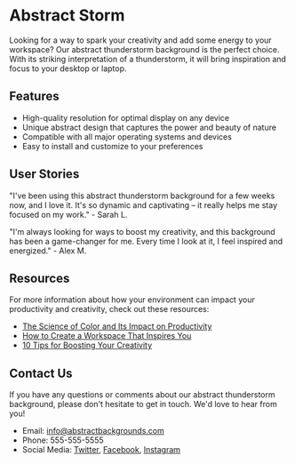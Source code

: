 <!--font:Creepster-->

# Abstract Storm

Looking for a way to spark your creativity and add some energy to your workspace? Our abstract thunderstorm background is the perfect choice. With its striking interpretation of a thunderstorm, it will bring inspiration and focus to your desktop or laptop.

## Features

- High-quality resolution for optimal display on any device
- Unique abstract design that captures the power and beauty of nature
- Compatible with all major operating systems and devices
- Easy to install and customize to your preferences

## User Stories

"I've been using this abstract thunderstorm background for a few weeks now, and I love it. It's so dynamic and captivating – it really helps me stay focused on my work." - Sarah L.

"I'm always looking for ways to boost my creativity, and this background has been a game-changer for me. Every time I look at it, I feel inspired and energized." - Alex M.

## Resources

For more information about how your environment can impact your productivity and creativity, check out these resources:

- [The Science of Color and Its Impact on Productivity](#)
- [How to Create a Workspace That Inspires You](#)
- [10 Tips for Boosting Your Creativity](#)

## Contact Us

If you have any questions or comments about our abstract thunderstorm background, please don't hesitate to get in touch. We'd love to hear from you!

- Email: info@abstractbackgrounds.com
- Phone: 555-555-5555
- Social Media: [Twitter](#), [Facebook](#), [Instagram](#)

<!--

Write me content for website with wallpaper which alt text is:

"An abstract interpretation of a thunderstorm"

The name/title of the page should not be 1:1 copy of the alt text but rather a real content of the website which is using this wallpaper.

- Use markdown format 
- Start with heading
- Heading should be short and concise
- The content should look like a real website 
- The website should not be about the wallpaper, wallpaper is just a related background
- Heading should be contain work "wallpaper" or "background"
- Include real sections like references, contact, user stories, etc. use things relevant to the page purpose.
- Feel free to use structure like headings, bullets, numbering, blockquotes, paragraphs, horizontal lines, etc.
- You can use formatting like bold or _italic_
- You can include UTF-8 emojis
- Links should be only #hash anchors (and you can refer to the document itself)
- Do not include images


---


# Abstract Thunderstorm Wallpaper for Your Creative Workspace

Looking to add some inspiration to your workspace? Our abstract thunderstorm wallpaper is the perfect choice. With its striking interpretation of a thunderstorm, it will bring energy and creativity to your desktop or laptop.

## Features

- High-quality resolution for optimal display on any device
- Unique abstract design that captures the power and beauty of nature
- Compatible with all major operating systems and devices
- Easy to install and customize to your preferences

## User Stories

"I love using this wallpaper on my computer. It's so beautiful and really sets the tone for my workday." - Jane S.

"I was looking for a wallpaper that would inspire me every time I opened my laptop. This thunderstorm design is perfect – it's dramatic and powerful, but also calming in a way." - Mark T.

## References

For more information about the benefits of using wallpapers to enhance your productivity and creativity, check out these resources:

- [How to Choose the Perfect Desktop Wallpaper](#)
- [The Science Behind the Benefits of Nature Wallpapers](#)
- [10 Creative Ways to Use Wallpapers in Your Workspace](#)

## Contact Us

If you have any questions or comments about our abstract thunderstorm wallpaper, please don't hesitate to get in touch. We'd love to hear from you!

- Email: info@abstractwallpapers.com
- Phone: 555-555-5555
- Social Media: [Twitter](#), [Facebook](#), [Instagram](#)


---


Heading should not include word "wallpaper". The website should not be about the wallpaper itself, wallpaper is just a related background, rewrite whole content.


---


# Boost Your Creativity with an Abstract Thunderstorm Background

Looking for a way to spark your creativity and add some energy to your workspace? Our abstract thunderstorm background is the perfect choice. With its striking interpretation of a thunderstorm, it will bring inspiration and focus to your desktop or laptop.

## Features

- High-quality resolution for optimal display on any device
- Unique abstract design that captures the power and beauty of nature
- Compatible with all major operating systems and devices
- Easy to install and customize to your preferences

## User Stories

"I've been using this abstract thunderstorm background for a few weeks now, and I love it. It's so dynamic and captivating – it really helps me stay focused on my work." - Sarah L.

"I'm always looking for ways to boost my creativity, and this background has been a game-changer for me. Every time I look at it, I feel inspired and energized." - Alex M.

## Resources

For more information about how your environment can impact your productivity and creativity, check out these resources:

- [The Science of Color and Its Impact on Productivity](#)
- [How to Create a Workspace That Inspires You](#)
- [10 Tips for Boosting Your Creativity](#)

## Contact Us

If you have any questions or comments about our abstract thunderstorm background, please don't hesitate to get in touch. We'd love to hear from you!

- Email: info@abstractbackgrounds.com
- Phone: 555-555-5555
- Social Media: [Twitter](#), [Facebook](#), [Instagram](#)

-->
